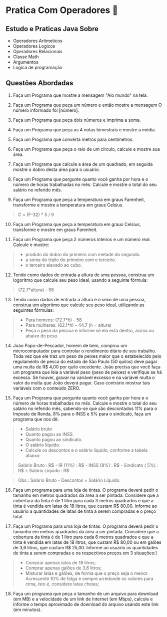 # Pratica Com Operadores 📖

## Estudo e Praticas Java Sobre
- Operadores Aritmeticos
- Operadores Logicos
- Operadores Relacionais
- Classe Math
- Argumentos
- Logica de programação


## Questões Abordadas
1.  Faça um Programa que mostre a mensagem "Alo mundo" na tela.

2.  Faça um Programa que peça um número e então mostre a mensagem O número informado foi [número].

3.  Faça um Programa que peça dois números e imprima a soma.

4.  Faça um Programa que peça as 4 notas bimestrais e mostre a média.

5.  Faça um Programa que converta metros para centímetros.

6.  Faça um Programa que peça o raio de um círculo, calcule e mostre sua área.

7.  Faça um Programa que calcule a área de um quadrado, em seguida mostre o dobro desta área para o usuário.

8.  Faça um Programa que pergunte quanto você ganha por hora e o número de horas trabalhadas no mês. Calcule e mostre o total do seu salário no referido mês.

9. Faça um Programa que peça a temperatura em graus Farenheit, transforme e mostre a temperatura em graus Celsius.
> C = (F-32) *  5 / 9

10.  Faça um Programa que peça a temperatura em graus Celsius, transforme e mostre em graus Farenheit.

11.  Faça um Programa que peça 2 números inteiros e um número real. Calcule e mostre: 
> * produto do dobro do primeiro com metade do segundo.
> * a soma do triplo do primeiro com o terceiro.
> * o terceiro elevado ao cubo.

12.  Tendo como dados de entrada a altura de uma pessoa, construa um logoritmo que calcule seu peso ideal, usando a seguinte fórmula:
> (72.7*altura) - 58 

13.  Tendo como dados de entrada a altura e o sexo de uma pessoa, construa um algoritmo que calcule seu peso ideal, utilizando as seguintes fórmulas:
> * Para homens: (72.7*h) - 58
> * Para mulheres: (62.1*h) - 44.7 (h = altura)
> * Peça o peso da pessoa e informe se ela está dentro, acima ou
      abaixo do peso.
      
14.  João Papo-de-Pescador, homem de bem, comprou um microcomputador para controlar o rendimento diário de seu trabalho. Toda vez que ele traz um peso de peixes maior que o estabelecido pelo regulamento de pesca do estado de São Paulo (50 quilos) deve pagar uma multa de R$ 4,00 por quilo excedente. João precisa que você faça um programa que leia a variável peso (peso de peixes) e verifique se há excesso. Se houver, gravar na variável excesso e na variável multa o valor da multa que João deverá pagar. Caso contrário mostrar tais variáveis com o conteúdo ZERO.

15.  Faça um Programa que pergunte quanto você ganha por hora e o
      número de horas trabalhadas no mês. Calcule e mostre o total do seu
      salário no referido mês, sabendo-se que são descontados 11% para o
      Imposto de Renda, 8% para o INSS e 5% para o sindicato, faça um
      programa que nos dê:
> * Salário bruto
> * Quanto pagou ao INSS.
> * Quanto pagou ao sindicato.
> * O salário líquido.
> * Calcule os descontos e o salário líquido, conforme a tabela abaixo:
> 
> Salário Bruto : R$ - IR (11%) : R$ - INSS
(8%) : R$ - Sindicato ( 5%) : R$ = Salário
Liquido : R$

> Obs.: Salário Bruto - Descontos = Salário Líquido.

16.  Faça um programa para uma loja de tintas. O programa deverá pedir o
      tamanho em metros quadrados da área a ser pintada. Considere que a
      cobertura da tinta é de 1 litro para cada 3 metros quadrados e que a
      tinta é vendida em latas de 18 litros, que custam R$ 80,00. Informe ao
      usuário a quantidades de latas de tinta a serem compradas e o preço
      total.
      
17.  Faça um Programa para uma loja de tintas. O programa deverá pedir o
      tamanho em metros quadrados da área a ser pintada. Considere que a
      cobertura da tinta é de 1 litro para cada 6 metros quadrados e que a
      tinta é vendida em latas de 18 litros, que custam R$ 80,00 ou em
      galões de 3,6 litros, que custam R$ 25,00. 
      Informe ao usuário as quantidades de tinta a serem compradas e os respectivos preços em 3 situações:]
> * Comprar apenas latas de 18 litros;
> * Comprar apenas galões de 3,6 litros;
> * Misturar latas e galões, de forma que o preço seja o menor. Acrescente 10% de folga e sempre arredonde os valores para cima, isto é, considere latas cheias;

18.  Faça um programa que peça o tamanho de um arquivo para download (em MB) e a velocidade de um link de Internet (em Mbps), calcule e informe o tempo aproximado de download do arquivo usando este link (em minutos).
